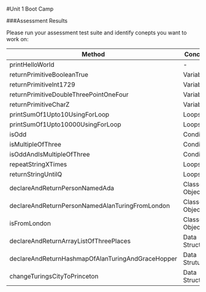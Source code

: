 #Unit 1 Boot Camp

###Assessment Results

Please run your assessment test suite and identify conepts you want to work on:

Method | Concept(s)
---|---
printHelloWorld | -
returnPrimitiveBooleanTrue | Variables
returnPrimitiveInt1729 | Variables
returnPrimitiveDoubleThreePointOneFour | Variables
returnPrimitiveCharZ | Variables
printSumOf1Upto10UsingForLoop | Loops
printSumOf1Upto10000UsingForLoop | Loops
isOdd | Conditionals
isMultipleOfThree | Conditionals
isOddAndIsMultipleOfThree | Conditionals
repeatStringXTimes | Loops
returnStringUntilQ | Loops
declareAndReturnPersonNamedAda | Classes & Objects
declareAndReturnPersonNamedAlanTuringFromLondon | Classes & Objects
isFromLondon | Classes & Objects
declareAndReturnArrayListOfThreePlaces | Data Structures
declareAndReturnHashmapOfAlanTuringAndGraceHopper | Data Strutures
changeTuringsCityToPrinceton | Data Structures

